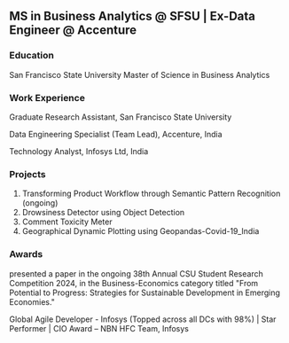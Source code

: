 ## MS in Business Analytics @ SFSU | Ex-Data Engineer @ Accenture

### Education
San Francisco State University
Master of Science in Business Analytics

### Work Experience
Graduate Research Assistant, San Francisco State University

Data Engineering Specialist (Team Lead), Accenture, India

Technology Analyst, Infosys Ltd, India

### Projects
1. Transforming Product Workflow through Semantic Pattern Recognition (ongoing)
2. Drowsiness Detector using Object Detection
3. Comment Toxicity Meter
4. Geographical Dynamic Plotting using Geopandas-Covid-19_India

### Awards
presented a paper in the ongoing 38th Annual CSU Student Research Competition 2024, in the Business-Economics category titled 
"From Potential to Progress: Strategies for Sustainable Development in Emerging Economies."

Global Agile Developer - Infosys (Topped across all DCs with 98%) | Star Performer | CIO Award – NBN HFC Team, Infosys

